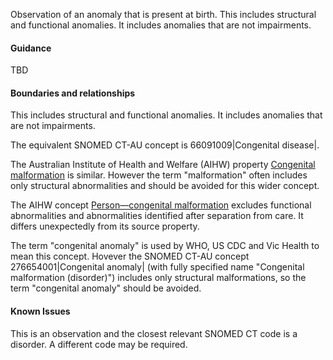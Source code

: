 Observation of an anomaly that is present at birth. This includes structural and functional anomalies. It includes anomalies that are not impairments.     
#### Guidance
TBD

#### Boundaries and relationships
This includes structural and functional anomalies. It includes anomalies that are not impairments.

The equivalent SNOMED CT-AU concept is 66091009\|Congenital disease\|. 

The Australian Institute of Health and Welfare (AIHW) property [Congenital malformation](https://meteor.aihw.gov.au/content/index.phtml/itemId/269324) is similar. However the term "malformation" often includes only structural abnormalities and should be avoided for this wider concept. 

The AIHW concept [Person—congenital malformation](https://meteor.aihw.gov.au/content/index.phtml/itemId/269570) excludes functional abnormalities and abnormalities identified after separation from care. It differs unexpectedly from its source property.

The term "congenital anomaly" is used by WHO, US CDC and Vic Health to mean this concept. Hovever the SNOMED CT-AU concept 276654001\|Congenital anomaly\| (with fully specified name "Congenital malformation (disorder)") includes only structural malformations, so the term "congenital anomaly" should be avoided.

#### Known Issues
This is an observation and the closest relevant SNOMED CT code is a disorder. A different code may be required.